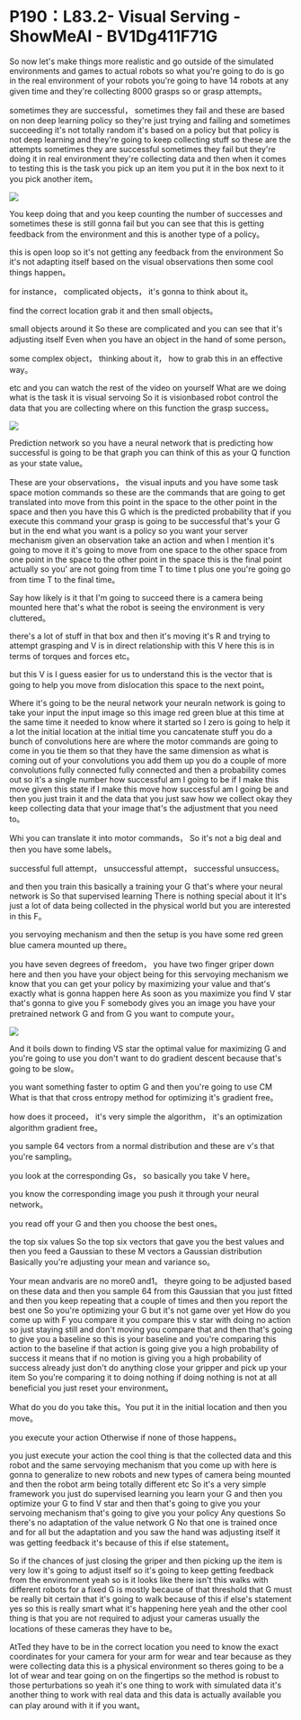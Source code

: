 # P190：L83.2- Visual Serving - ShowMeAI - BV1Dg411F71G

So now let's make things more realistic and go outside of the simulated environments and games to actual robots so what you're going to do is go in the real environment of your robots you're going to have 14 robots at any given time and they're collecting 8000 grasps so or grasp attempts。

 sometimes they are successful， sometimes they fail and these are based on non deep learning policy so they're just trying and failing and sometimes succeeding it's not totally random it's based on a policy but that policy is not deep learning and they're going to keep collecting stuff so these are the attempts sometimes they are successful sometimes they fail but they're doing it in real environment they're collecting data and then when it comes to testing this is the task you pick up an item you put it in the box next to it you pick another item。



![](img/87b558cfd50a19621169a5ac8229555b_1.png)

You keep doing that and you keep counting the number of successes and sometimes these is still gonna fail but you can see that this is getting feedback from the environment and this is another type of a policy。

 this is open loop so it's not getting any feedback from the environment So it's not adapting itself based on the visual observations then some cool things happen。

 for instance， complicated objects， it's gonna to think about it。

 find the correct location grab it and then small objects。

 small objects around it So these are complicated and you can see that it's adjusting itself Even when you have an object in the hand of some person。

 some complex object， thinking about it， how to grab this in an effective way。

 etc and you can watch the rest of the video on yourself What are we doing what is the task it is visual servoing So it is visionbased robot control the data that you are collecting where on this function the grasp success。



![](img/87b558cfd50a19621169a5ac8229555b_3.png)

Prediction network so you have a neural network that is predicting how successful is going to be that graph you can think of this as your Q function as your state value。

 These are your observations， the visual inputs and you have some task space motion commands so these are the commands that are going to get translated into move from this point in the space to the other point in the space and then you have this G which is the predicted probability that if you execute this command your grasp is going to be successful that's your G but in the end what you want is a policy so you want your server mechanism given an observation take an action and when I mention it's going to move it it's going to move from one space to the other space from one point in the space to the other point in the space this is the final point actually so you' are not going from time T to time t plus one you're going go from time T to the final time。

Say how likely is it that I'm going to succeed there is a camera being mounted here that's what the robot is seeing the environment is very cluttered。

 there's a lot of stuff in that box and then it's moving it's R and trying to attempt grasping and V is in direct relationship with this V here this is in terms of torques and forces etc。

 but this V is I guess easier for us to understand this is the vector that is going to help you move from dislocation this space to the next point。

Where it's going to be the neural network your neuraln network is going to take your input the input image so this image red green blue at this time at the same time it needed to know where it started so I zero is going to help it a lot the initial location at the initial time you cancatenate stuff you do a bunch of convolutions here are where the motor commands are going to come in you tie them so that they have the same dimension as what is coming out of your convolutions you add them up you do a couple of more convolutions fully connected fully connected and then a probability comes out so it's a single number how successful am I going to be if I make this move given this state if I make this move how successful am I going be and then you just train it and the data that you just saw how we collect okay they keep collecting data that your image that's the adjustment that you need to。

Whi you can translate it into motor commands， So it's not a big deal and then you have some labels。

 successful full attempt， unsuccessful attempt， successful unsuccess。

 and then you train this basically a training your G that's where your neural network is So that supervised learning There is nothing special about it It's just a lot of data being collected in the physical world but you are interested in this F。

 you servoying mechanism and then the setup is you have some red green blue camera mounted up there。

 you have seven degrees of freedom， you have two finger griper down here and then you have your object being for this servoying mechanism we know that you can get your policy by maximizing your value and that's exactly what is gonna happen here As soon as you maximize you find V star that's gonna to give you F somebody gives you an image you have your pretrained network G and from G you want to compute your。



![](img/87b558cfd50a19621169a5ac8229555b_5.png)

And it boils down to finding VS star the optimal value for maximizing G and you're going to use you don't want to do gradient descent because that's going to be slow。

 you want something faster to optim G and then you're going to use CM What is that that cross entropy method for optimizing it's gradient free。

 how does it proceed， it's very simple the algorithm， it's an optimization algorithm gradient free。

 you sample 64 vectors from a normal distribution and these are v's that you're sampling。

 you look at the corresponding Gs， so basically you take V here。

 you know the corresponding image you push it through your neural network。

 you read off your G and then you choose the best ones。

 the top six values So the top six vectors that gave you the best values and then you feed a Gaussian to these M vectors a Gaussian distribution Basically you're adjusting your mean and variance so。

Your mean andvaris are no more0 and1。 theyre going to be adjusted based on these data and then you sample 64 from this Gaussian that you just fitted and then you keep repeating that a couple of times and then you report the best one So you're optimizing your G but it's not game over yet How do you come up with F you compare it you compare this v star with doing no action so just staying still and don't moving you compare that and then that's going to give you a baseline so this is your baseline and you're comparing this action to the baseline if that action is going give you a high probability of success it means that if no motion is giving you a high probability of success already just don't do anything close your gripper and pick up your item So you're comparing it to doing nothing if doing nothing is not at all beneficial you just reset your environment。

 What do you do you take this。You put it in the initial location and then you move。

 you execute your action Otherwise if none of those happens。

 you just execute your action the cool thing is that the collected data and this robot and the same servoying mechanism that you come up with here is gonna to generalize to new robots and new types of camera being mounted and then the robot arm being totally different etc So it's a very simple framework you just do supervised learning you learn your G and then you optimize your G to find V star and then that's going to give you your servoing mechanism that's going to give you your policy Any questions So there's no adaptation of the value network G No that one is trained once and for all but the adaptation and you saw the hand was adjusting itself it was getting feedback it's because of this if else statement。

So if the chances of just closing the griper and then picking up the item is very low it's going to adjust itself so it's going to keep getting feedback from the environment yeah so is it looks like there isn't this walks with different robots for a fixed G is mostly because of that threshold that G must be really bit certain that it's going to walk because of this if else's statement yes so this is really smart what it's happening here yeah and the other cool thing is that you are not required to adjust your cameras usually the locations of these cameras they have to be。

AtTed they have to be in the correct location you need to know the exact coordinates for your camera for your arm for wear and tear because as they were collecting data this is a physical environment so theres going to be a lot of wear and tear going on on the fingertips so the method is robust to those perturbations so yeah it's one thing to work with simulated data it's another thing to work with real data and this data is actually available you can play around with it if you want。

